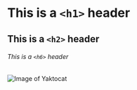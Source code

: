# This is a `<h1>` header
## This is a `<h2>` header
###### This is a `<h6>` header

![Image of Yaktocat](https://octodex.github.com/images/yaktocat.png)
